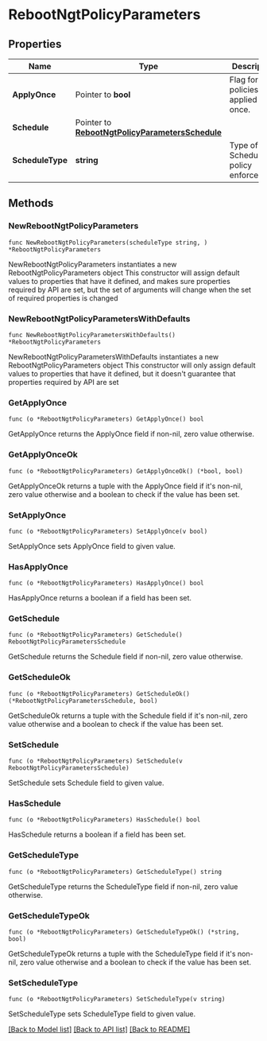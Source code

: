# RebootNgtPolicyParameters

## Properties

Name | Type | Description | Notes
------------ | ------------- | ------------- | -------------
**ApplyOnce** | Pointer to **bool** | Flag for policies to be applied only once. | [optional] [default to false]
**Schedule** | Pointer to [**RebootNgtPolicyParametersSchedule**](RebootNgtPolicyParametersSchedule.md) |  | [optional] 
**ScheduleType** | **string** | Type of Schedule for policy enforcement. | 

## Methods

### NewRebootNgtPolicyParameters

`func NewRebootNgtPolicyParameters(scheduleType string, ) *RebootNgtPolicyParameters`

NewRebootNgtPolicyParameters instantiates a new RebootNgtPolicyParameters object
This constructor will assign default values to properties that have it defined,
and makes sure properties required by API are set, but the set of arguments
will change when the set of required properties is changed

### NewRebootNgtPolicyParametersWithDefaults

`func NewRebootNgtPolicyParametersWithDefaults() *RebootNgtPolicyParameters`

NewRebootNgtPolicyParametersWithDefaults instantiates a new RebootNgtPolicyParameters object
This constructor will only assign default values to properties that have it defined,
but it doesn't guarantee that properties required by API are set

### GetApplyOnce

`func (o *RebootNgtPolicyParameters) GetApplyOnce() bool`

GetApplyOnce returns the ApplyOnce field if non-nil, zero value otherwise.

### GetApplyOnceOk

`func (o *RebootNgtPolicyParameters) GetApplyOnceOk() (*bool, bool)`

GetApplyOnceOk returns a tuple with the ApplyOnce field if it's non-nil, zero value otherwise
and a boolean to check if the value has been set.

### SetApplyOnce

`func (o *RebootNgtPolicyParameters) SetApplyOnce(v bool)`

SetApplyOnce sets ApplyOnce field to given value.

### HasApplyOnce

`func (o *RebootNgtPolicyParameters) HasApplyOnce() bool`

HasApplyOnce returns a boolean if a field has been set.

### GetSchedule

`func (o *RebootNgtPolicyParameters) GetSchedule() RebootNgtPolicyParametersSchedule`

GetSchedule returns the Schedule field if non-nil, zero value otherwise.

### GetScheduleOk

`func (o *RebootNgtPolicyParameters) GetScheduleOk() (*RebootNgtPolicyParametersSchedule, bool)`

GetScheduleOk returns a tuple with the Schedule field if it's non-nil, zero value otherwise
and a boolean to check if the value has been set.

### SetSchedule

`func (o *RebootNgtPolicyParameters) SetSchedule(v RebootNgtPolicyParametersSchedule)`

SetSchedule sets Schedule field to given value.

### HasSchedule

`func (o *RebootNgtPolicyParameters) HasSchedule() bool`

HasSchedule returns a boolean if a field has been set.

### GetScheduleType

`func (o *RebootNgtPolicyParameters) GetScheduleType() string`

GetScheduleType returns the ScheduleType field if non-nil, zero value otherwise.

### GetScheduleTypeOk

`func (o *RebootNgtPolicyParameters) GetScheduleTypeOk() (*string, bool)`

GetScheduleTypeOk returns a tuple with the ScheduleType field if it's non-nil, zero value otherwise
and a boolean to check if the value has been set.

### SetScheduleType

`func (o *RebootNgtPolicyParameters) SetScheduleType(v string)`

SetScheduleType sets ScheduleType field to given value.



[[Back to Model list]](../README.md#documentation-for-models) [[Back to API list]](../README.md#documentation-for-api-endpoints) [[Back to README]](../README.md)


